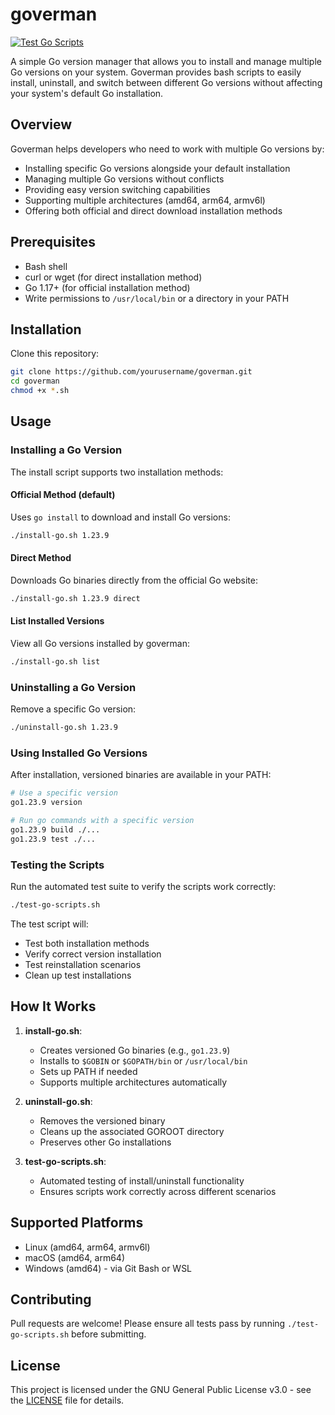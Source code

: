 # goverman

[![Test Go Scripts](https://github.com/btassone/goverman/actions/workflows/test.yml/badge.svg)](https://github.com/btassone/goverman/actions/workflows/test.yml)

A simple Go version manager that allows you to install and manage multiple Go versions on your system. Goverman provides bash scripts to easily install, uninstall, and switch between different Go versions without affecting your system's default Go installation.

## Overview

Goverman helps developers who need to work with multiple Go versions by:
- Installing specific Go versions alongside your default installation
- Managing multiple Go versions without conflicts
- Providing easy version switching capabilities
- Supporting multiple architectures (amd64, arm64, armv6l)
- Offering both official and direct download installation methods

## Prerequisites

- Bash shell
- curl or wget (for direct installation method)
- Go 1.17+ (for official installation method)
- Write permissions to `/usr/local/bin` or a directory in your PATH

## Installation

Clone this repository:

```bash
git clone https://github.com/yourusername/goverman.git
cd goverman
chmod +x *.sh
```

## Usage

### Installing a Go Version

The install script supports two installation methods:

#### Official Method (default)
Uses `go install` to download and install Go versions:

```bash
./install-go.sh 1.23.9
```

#### Direct Method
Downloads Go binaries directly from the official Go website:

```bash
./install-go.sh 1.23.9 direct
```

#### List Installed Versions
View all Go versions installed by goverman:

```bash
./install-go.sh list
```

### Uninstalling a Go Version

Remove a specific Go version:

```bash
./uninstall-go.sh 1.23.9
```

### Using Installed Go Versions

After installation, versioned binaries are available in your PATH:

```bash
# Use a specific version
go1.23.9 version

# Run go commands with a specific version
go1.23.9 build ./...
go1.23.9 test ./...
```

### Testing the Scripts

Run the automated test suite to verify the scripts work correctly:

```bash
./test-go-scripts.sh
```

The test script will:
- Test both installation methods
- Verify correct version installation
- Test reinstallation scenarios
- Clean up test installations

## How It Works

1. **install-go.sh**: 
   - Creates versioned Go binaries (e.g., `go1.23.9`)
   - Installs to `$GOBIN` or `$GOPATH/bin` or `/usr/local/bin`
   - Sets up PATH if needed
   - Supports multiple architectures automatically

2. **uninstall-go.sh**:
   - Removes the versioned binary
   - Cleans up the associated GOROOT directory
   - Preserves other Go installations

3. **test-go-scripts.sh**:
   - Automated testing of install/uninstall functionality
   - Ensures scripts work correctly across different scenarios

## Supported Platforms

- Linux (amd64, arm64, armv6l)
- macOS (amd64, arm64)
- Windows (amd64) - via Git Bash or WSL

## Contributing

Pull requests are welcome! Please ensure all tests pass by running `./test-go-scripts.sh` before submitting.

## License

This project is licensed under the GNU General Public License v3.0 - see the [LICENSE](LICENSE) file for details.
